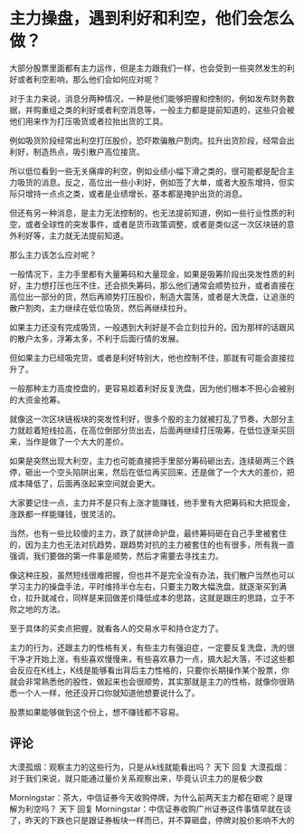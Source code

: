 # 主力操盘，遇到利好和利空，他们会怎么做？
[url]: (https://t.zsxq.com/u7iQjmq)

大部分股票里面都有主力运作，但是主力跟我们一样，也会受到一些突然发生的利好或者利空影响，那么他们会如何应对呢？

对于主力来说，消息分两种情况，一种是他们能够把握和控制的，例如发布财务数据，并购重组之类的利好或者利空消息等，一般主力都是提前知道的，这些只会被他们用来作为打压吸货或者拉抬出货的工具。

例如吸货阶段经常出利空打压股价，恐吓欺骗散户割肉。拉升出货阶段，经常会出利好，制造热点，吸引散户高位接货。

所以低位看到一些无关痛痒的利空，例如业绩小幅下滑之类的，很可能都是配合主力吸货的消息。反之，高位出一些小利好，例如签了大单，或者大股东增持，但实际只增持一点点之类，或者是业绩增长，基本都是掩护出货的消息。

但还有另一种消息，是主力无法控制的，也无法提前知道，例如一些行业性质的利空，或者全球性的突发事件，或者是货币政策调整，或者是类似这一次区块链的意外利好等，主力就无法提前知道。

那么主力该怎么应对呢？

一般情况下，主力手里都有大量筹码和大量现金，如果是吸筹阶段出突发性质的利好，主力想打压也压不住，还会损失筹码，那么他们通常会顺势拉升，或者直接在高位出一部分的货，然后再顺势打压股价，制造大震荡，或者是大洗盘，让追涨的散户割肉，主力继续在低位吸货，然后再继续拉升。

如果主力还没有完成吸货，一般遇到大利好是不会立刻拉升的，因为那样的话跟风的散户太多，浮筹太多，不利于后面行情的发展。

但如果主力已经吸完货，或者是利好特别大，他也控制不住，那就有可能会直接拉升了。

一般那种主力高度控盘的，更容易趁着利好反复洗盘，因为他们根本不担心会被别的大资金抢筹。

就像这一次区块链板块的突发性利好，很多个股的主力就被打乱了节奏，大部分主力就趁着短线拉高，在高位倒部分货出去，后面再继续打压吸筹，在低位逐渐买回来，当作是做了一个大大的差价。

如果是突然出现大利空，主力也可能直接把手里部分筹码砸出去，连续砸两三个跌停，砸出一个空头陷阱出来，然后在低位再买回来，还是做了一个大大的差价，把成本降低了，后面再涨起来空间就会更大。

大家要记住一点，主力并不是只有上涨才能赚钱，他手里有大把筹码和大把现金，涨跌都一样能赚钱，很灵活的。

当然，也有一些比较傻的主力，跌了就拼命护盘，最终筹码砸在自己手里被套住的，因为主力也无法对抗趋势，跟趋势对抗的主力被套住的也有很多，所有我一直强调，我们要做的第一件事是顺势，然后才需要去寻找主力。

像这种庄股，虽然短线很难把握，但也并不是完全没有办法，我们散户当然也可以学习主力的操盘手法，平时维持半仓左右，只要主力敢大幅洗盘，就逐渐买到满仓，拉升就减仓，同样是来回做差价降低成本的思路，这就是跟庄的思路，立于不败之地的方法。

至于具体的买卖点把握，就看各人的交易水平和持仓定力了。

主力的行为，还跟主力的性格有关，有些主力有强迫症，一定要反复洗盘，洗的很干净才开始上涨，有些喜欢慢慢来，有些喜欢暴力一点，搞大起大落，不过这些都会反应在K线上，K线是能够看出背后主力性格的，只要你长期操作某个股票，你就会非常熟悉他的股性，做起来也会很顺势，其实那就是主力的性格，就像你很熟悉一个人一样，他还没开口你就知道他想要说什么了。

股票如果能够做到这个份上，想不赚钱都不容易。

## 评论
大漠孤烟：观察主力的这些行为，只是从k线就能看出吗？
天下 回复 大漠孤烟：对于我们来说，就只能通过量价关系观察出来，毕竟认识主力的是极少数

Morningstar：茶大，中信证券今天收购停牌，为什么前两天主力都在砸呢？是理解为利空吗？
天下 回复 Morningstar：中信证券收购广州证券这件事情早就在谈了，昨天的下跌也只是跟证券板块一样而已，并不算砸盘，停牌对股价影响不大的